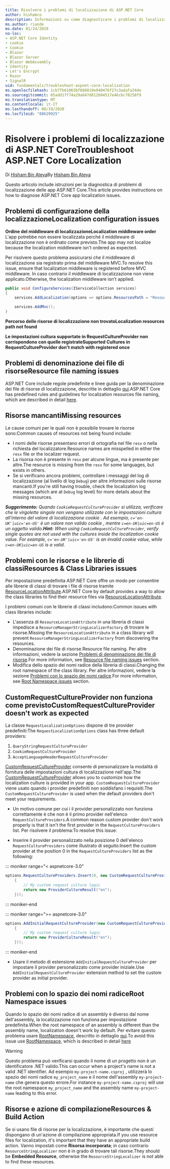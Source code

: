 ```yaml
---
title: Risolvere i problemi di localizzazione di ASP.NET Core
author: hishamco
description: Informazioni su come diagnosticare i problemi di localizzazione nelle app ASP.NET Core.
ms.author: riande
ms.date: 01/24/2019
no-loc:
- ASP.NET Core Identity
- cookie
- Cookie
- Blazor
- Blazor Server
- Blazor WebAssembly
- Identity
- Let's Encrypt
- Razor
- SignalR
uid: fundamentals/troubleshoot-aspnet-core-localization
ms.openlocfilehash: 1cb7fb61063bf888819e940476f27c3adafa24de
ms.sourcegitcommit: 65add17f74a29a647d812b04517e46cbc78258f9
ms.translationtype: MT
ms.contentlocale: it-IT
ms.lasthandoff: 08/19/2020
ms.locfileid: "88629925"
---
```

# <a name="troubleshoot-aspnet-core-localization"></a><span data-ttu-id="fc5bf-103">Risolvere i problemi di localizzazione di ASP.NET Core</span><span class="sxs-lookup"><span data-stu-id="fc5bf-103">Troubleshoot ASP.NET Core Localization</span></span>

<span data-ttu-id="fc5bf-104">Di [Hisham Bin Ateya](https://github.com/hishamco)</span><span class="sxs-lookup"><span data-stu-id="fc5bf-104">By [Hisham Bin Ateya](https://github.com/hishamco)</span></span>

<span data-ttu-id="fc5bf-105">Questo articolo include istruzioni per la diagnostica di problemi di localizzazione delle app ASP.NET Core.</span><span class="sxs-lookup"><span data-stu-id="fc5bf-105">This article provides instructions on how to diagnose ASP.NET Core app localization issues.</span></span>

## <a name="localization-configuration-issues"></a><span data-ttu-id="fc5bf-106">Problemi di configurazione della localizzazione</span><span class="sxs-lookup"><span data-stu-id="fc5bf-106">Localization configuration issues</span></span>

<span data-ttu-id="fc5bf-107">**Ordine del middleware di localizzazione**</span><span class="sxs-lookup"><span data-stu-id="fc5bf-107">**Localization middleware order**</span></span>  
<span data-ttu-id="fc5bf-108">L'app potrebbe non essere localizzata perché il middleware di localizzazione non è ordinato come previsto.</span><span class="sxs-lookup"><span data-stu-id="fc5bf-108">The app may not localize because the localization middleware isn't ordered as expected.</span></span>

<span data-ttu-id="fc5bf-109">Per risolvere questo problema assicurarsi che il middleware di localizzazione sia registrato prima del middleware MVC.</span><span class="sxs-lookup"><span data-stu-id="fc5bf-109">To resolve this issue, ensure that localization middleware is registered before MVC middleware.</span></span> <span data-ttu-id="fc5bf-110">In caso contrario il middleware di localizzazione non viene applicato.</span><span class="sxs-lookup"><span data-stu-id="fc5bf-110">Otherwise, the localization middleware isn't applied.</span></span>

```csharp
public void ConfigureServices(IServiceCollection services)
{
    services.AddLocalization(options => options.ResourcesPath = "Resources");

    services.AddMvc();
}
```

<span data-ttu-id="fc5bf-111">**Percorso delle risorse di localizzazione non trovato**</span><span class="sxs-lookup"><span data-stu-id="fc5bf-111">**Localization resources path not found**</span></span>

<span data-ttu-id="fc5bf-112">**Le impostazioni cultura supportate in RequestCultureProvider non corrispondono con quelle registrate**</span><span class="sxs-lookup"><span data-stu-id="fc5bf-112">**Supported Cultures in RequestCultureProvider don't match with registered once**</span></span>  

## <a name="resource-file-naming-issues"></a><span data-ttu-id="fc5bf-113">Problemi di denominazione dei file di risorse</span><span class="sxs-lookup"><span data-stu-id="fc5bf-113">Resource file naming issues</span></span>

<span data-ttu-id="fc5bf-114">ASP.NET Core include regole predefinite e linee guida per la denominazione dei file di risorse di localizzazione, descritte in dettaglio [qui](xref:fundamentals/localization?view=aspnetcore-2.2#resource-file-naming).</span><span class="sxs-lookup"><span data-stu-id="fc5bf-114">ASP.NET Core has predefined rules and guidelines for localization resources file naming, which are described in detail [here](xref:fundamentals/localization?view=aspnetcore-2.2#resource-file-naming).</span></span>

## <a name="missing-resources"></a><span data-ttu-id="fc5bf-115">Risorse mancanti</span><span class="sxs-lookup"><span data-stu-id="fc5bf-115">Missing resources</span></span>

<span data-ttu-id="fc5bf-116">Le cause comuni per le quali non è possibile trovare le risorse sono:</span><span class="sxs-lookup"><span data-stu-id="fc5bf-116">Common causes of resources not being found include:</span></span>

- <span data-ttu-id="fc5bf-117">I nomi delle risorse presentano errori di ortografia nel file `resx` o nella richiesta del localizzatore.</span><span class="sxs-lookup"><span data-stu-id="fc5bf-117">Resource names are misspelled in either the `resx` file or the localizer request.</span></span>
- <span data-ttu-id="fc5bf-118">La risorsa non è presente in `resx` per alcune lingue, ma è presente per altre.</span><span class="sxs-lookup"><span data-stu-id="fc5bf-118">The resource is missing from the `resx` for some languages, but exists in others.</span></span>
- <span data-ttu-id="fc5bf-119">Se si verificano ancora problemi, controllare i messaggi del log di localizzazione (al livello di log `Debug`) per altre informazioni sulle risorse mancanti.</span><span class="sxs-lookup"><span data-stu-id="fc5bf-119">If you're still having trouble, check the localization log messages (which are at `Debug` log level) for more details about the missing resources.</span></span>

<span data-ttu-id="fc5bf-120">_**Suggerimento:** Quando `CookieRequestCultureProvider` si utilizza, verificare che le virgolette singole non vengano utilizzate con le impostazioni cultura all'interno del valore di localizzazione cookie . Ad esempio, `c='en-UK'|uic='en-US'` è un valore non valido cookie , mentre `c=en-UK|uic=en-US` è un oggetto valido._</span><span class="sxs-lookup"><span data-stu-id="fc5bf-120">_**Hint:** When using `CookieRequestCultureProvider`, verify single quotes are not used with the cultures inside the localization cookie value. For example, `c='en-UK'|uic='en-US'` is an invalid cookie value, while `c=en-UK|uic=en-US` is a valid._</span></span>

## <a name="resources--class-libraries-issues"></a><span data-ttu-id="fc5bf-121">Problemi con le risorse e le librerie di classi</span><span class="sxs-lookup"><span data-stu-id="fc5bf-121">Resources & Class Libraries issues</span></span>

<span data-ttu-id="fc5bf-122">Per impostazione predefinita ASP.NET Core offre un modo per consentire alle librerie di classi di trovare i file di risorse tramite [ResourceLocationAttribute](/dotnet/api/microsoft.extensions.localization.resourcelocationattribute?view=aspnetcore-2.1).</span><span class="sxs-lookup"><span data-stu-id="fc5bf-122">ASP.NET Core by default provides a way to allow the class libraries to find their resource files via [ResourceLocationAttribute](/dotnet/api/microsoft.extensions.localization.resourcelocationattribute?view=aspnetcore-2.1).</span></span>

<span data-ttu-id="fc5bf-123">I problemi comuni con le librerie di classi includono:</span><span class="sxs-lookup"><span data-stu-id="fc5bf-123">Common issues with class libraries include:</span></span>
- <span data-ttu-id="fc5bf-124">L'assenza di `ResourceLocationAttribute` in una libreria di classi impedisce a `ResourceManagerStringLocalizerFactory` di trovare le risorse.</span><span class="sxs-lookup"><span data-stu-id="fc5bf-124">Missing the `ResourceLocationAttribute` in a class library will prevent `ResourceManagerStringLocalizerFactory` from discovering the resources.</span></span>
- <span data-ttu-id="fc5bf-125">Denominazione dei file di risorse.</span><span class="sxs-lookup"><span data-stu-id="fc5bf-125">Resource file naming.</span></span> <span data-ttu-id="fc5bf-126">Per altre informazioni, vedere la sezione [Problemi di denominazione dei file di risorse](#resource-file-naming-issues).</span><span class="sxs-lookup"><span data-stu-id="fc5bf-126">For more information, see [Resource file naming issues](#resource-file-naming-issues) section.</span></span>
- <span data-ttu-id="fc5bf-127">Modifica dello spazio dei nomi radice della libreria di classi.</span><span class="sxs-lookup"><span data-stu-id="fc5bf-127">Changing the root namespace of the class library.</span></span> <span data-ttu-id="fc5bf-128">Per altre informazioni, vedere la sezione [Problemi con lo spazio dei nomi radice](#root-namespace-issues).</span><span class="sxs-lookup"><span data-stu-id="fc5bf-128">For more information, see [Root Namespace issues](#root-namespace-issues) section.</span></span>

## <a name="customrequestcultureprovider-doesnt-work-as-expected"></a><span data-ttu-id="fc5bf-129">CustomRequestCultureProvider non funziona come previsto</span><span class="sxs-lookup"><span data-stu-id="fc5bf-129">CustomRequestCultureProvider doesn't work as expected</span></span>

<span data-ttu-id="fc5bf-130">La classe `RequestLocalizationOptions` dispone di tre provider predefiniti:</span><span class="sxs-lookup"><span data-stu-id="fc5bf-130">The `RequestLocalizationOptions` class has three default providers:</span></span>

1. `QueryStringRequestCultureProvider`
2. `CookieRequestCultureProvider`
3. `AcceptLanguageHeaderRequestCultureProvider`

<span data-ttu-id="fc5bf-131">[CustomRequestCultureProvider](/dotnet/api/microsoft.aspnetcore.localization.customrequestcultureprovider?view=aspnetcore-2.1) consente di personalizzare la modalità di fornitura delle impostazioni cultura di localizzazione nell'app.</span><span class="sxs-lookup"><span data-stu-id="fc5bf-131">The [CustomRequestCultureProvider](/dotnet/api/microsoft.aspnetcore.localization.customrequestcultureprovider?view=aspnetcore-2.1) allows you to customize how the localization culture is provided in your app.</span></span> <span data-ttu-id="fc5bf-132">`CustomRequestCultureProvider` viene usato quando i provider predefiniti non soddisfano i requisiti.</span><span class="sxs-lookup"><span data-stu-id="fc5bf-132">The `CustomRequestCultureProvider` is used when the default providers don't meet your requirements.</span></span>

- <span data-ttu-id="fc5bf-133">Un motivo comune per cui i il provider personalizzato non funziona correttamente è che non è il primo provider nell'elenco `RequestCultureProviders`.</span><span class="sxs-lookup"><span data-stu-id="fc5bf-133">A common reason custom provider don't work properly is that it isn't the first provider in the `RequestCultureProviders` list.</span></span> <span data-ttu-id="fc5bf-134">Per risolvere il problema:</span><span class="sxs-lookup"><span data-stu-id="fc5bf-134">To resolve this issue:</span></span>

- <span data-ttu-id="fc5bf-135">Inserire il provider personalizzato nella posizione 0 dell'elenco `RequestCultureProviders` come illustrato di seguito:</span><span class="sxs-lookup"><span data-stu-id="fc5bf-135">Insert the custom provider at the position 0 in the `RequestCultureProviders` list as the following:</span></span>

::: moniker range="< aspnetcore-3.0"
```csharp
options.RequestCultureProviders.Insert(0, new CustomRequestCultureProvider(async context =>
    {
        // My custom request culture logic
        return new ProviderCultureResult("en");
    }));
```
::: moniker-end

::: moniker range=">= aspnetcore-3.0"
```csharp
options.AddInitialRequestCultureProvider(new CustomRequestCultureProvider(async context =>
    {
        // My custom request culture logic
        return new ProviderCultureResult("en");
    }));
```
::: moniker-end

- <span data-ttu-id="fc5bf-136">Usare il metodo di estensione `AddInitialRequestCultureProvider` per impostare il provider personalizzato come provider iniziale.</span><span class="sxs-lookup"><span data-stu-id="fc5bf-136">Use `AddInitialRequestCultureProvider` extension method to set the custom provider as initial provider.</span></span>

## <a name="root-namespace-issues"></a><span data-ttu-id="fc5bf-137">Problemi con lo spazio dei nomi radice</span><span class="sxs-lookup"><span data-stu-id="fc5bf-137">Root Namespace issues</span></span>

<span data-ttu-id="fc5bf-138">Quando lo spazio dei nomi radice di un assembly è diverso dal nome dell'assembly, la localizzazione non funziona per impostazione predefinita.</span><span class="sxs-lookup"><span data-stu-id="fc5bf-138">When the root namespace of an assembly is different than the assembly name, localization doesn't work by default.</span></span> <span data-ttu-id="fc5bf-139">Per evitare questo problema usare [RootNamespace](/dotnet/api/microsoft.extensions.localization.rootnamespaceattribute?view=aspnetcore-2.1), descritto in dettaglio [qui](xref:fundamentals/localization?view=aspnetcore-2.2#resource-file-naming).</span><span class="sxs-lookup"><span data-stu-id="fc5bf-139">To avoid this issue use [RootNamespace](/dotnet/api/microsoft.extensions.localization.rootnamespaceattribute?view=aspnetcore-2.1), which is described in detail [here](xref:fundamentals/localization?view=aspnetcore-2.2#resource-file-naming)</span></span>

> [!WARNING]
> <span data-ttu-id="fc5bf-140">Questo problema può verificarsi quando il nome di un progetto non è un identificatore .NET valido.</span><span class="sxs-lookup"><span data-stu-id="fc5bf-140">This can occur when a project's name is not a valid .NET identifier.</span></span> <span data-ttu-id="fc5bf-141">Ad esempio `my-project-name.csproj` , utilizzerà lo spazio dei nomi radice `my_project_name` e il nome dell'assembly `my-project-name` che genera questo errore.</span><span class="sxs-lookup"><span data-stu-id="fc5bf-141">For instance `my-project-name.csproj` will use the root namespace `my_project_name` and the assembly name `my-project-name` leading to this error.</span></span> 

## <a name="resources--build-action"></a><span data-ttu-id="fc5bf-142">Risorse e azione di compilazione</span><span class="sxs-lookup"><span data-stu-id="fc5bf-142">Resources & Build Action</span></span>

<span data-ttu-id="fc5bf-143">Se si usano file di risorse per la localizzazione, è importante che questi dispongano di un'azione di compilazione appropriata.</span><span class="sxs-lookup"><span data-stu-id="fc5bf-143">If you use resource files for localization, it's important that they have an appropriate build action.</span></span> <span data-ttu-id="fc5bf-144">Vanno impostati come **Risorsa incorporata**; in caso contrario `ResourceStringLocalizer` non è in grado di trovare tali risorse.</span><span class="sxs-lookup"><span data-stu-id="fc5bf-144">They should be **Embedded Resource**, otherwise the `ResourceStringLocalizer` is not able to find these resources.</span></span>
